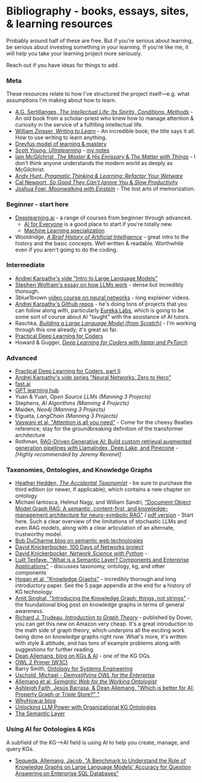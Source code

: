 # Bibliography - books, essays, sites, & learning resources

Probably around half of these are free. But if you're serious about learning, be serious about investing something in your learning. If you're like me, it will help you take your learning project more seriously.

Reach out if you have ideas for things to add.

### Meta ###

These resources relate to how I've structured the project itself—e.g. what assumptions I'm making about how to learn.

- [A.G. Sertillanges, *The Intellectual Life: Its Spirits, Conditions, Methods*](https://www.google.com/books/edition/The_Intellectual_Life/WSrK6QyNVhoC?hl=en) - An old book from a scholar-priest who knew how to manage attention & curiosity in the service of a fulfilling intellectual life.
- [William Zinsser, *Writing to Learn*](https://www.google.com/books/edition/Writing_to_Learn/KJuqX0ElT9wC?hl=en) - An incredible book; the title says it all. How to use writing to learn anything.
- [Dreyfus model of learning & mastery](https://en.wikipedia.org/wiki/Dreyfus_model_of_skill_acquisition)
- [Scott Young, *Ultralearning*](https://www.scotthyoung.com/blog/ultralearning/) - [my notes](/ultralearning.md)
- [Iain McGilchrist, *The Master & His Emissary* & *The Matter with Things*](https://channelmcgilchrist.com/home/) - I don't think anyone understands the modern world as deeply as McGilchrist.
- [Andy Hunt, *Pragmatic Thinking & Learning: Refactor Your Wetware*](https://archive.org/details/pragmaticthinkin00hunt_1)
- [Cal Newport, *So Good They Can't Ignore You* & *Slow Productivity*](https://calnewport.com/writing/)
- [Joshua Foer, *Moonwalking with Einstein*](https://en.wikipedia.org/wiki/Moonwalking_with_Einstein) - The lost arts of memorization.  

### Beginner - start here ### 

- [Deeplearning.ai](https://www.deeplearning.ai/) - a range of courses from beginner through advanced. 
	- [AI for Everyone](https://www.deeplearning.ai/courses/ai-for-everyone/) is a good place to start if you're totally new.
	- [Machine Learning specialization](https://www.coursera.org/specializations/machine-learning-introduction)
- Wooldridge, [*A Brief History of Artificial Intelligence*](https://www.goodreads.com/book/show/53359507-a-brief-history-of-artificial-intelligence) - great intro to the history and the basic concepts. Well written & readable. Worthwhile even if you aren't going to do the coding.

### Intermediate ###

- [Andrej Karpathy's vide "Intro to Large Language Models"](https://www.youtube.com/watch?v=zjkBMFhNj_g&list=PLAqhIrjkxbuW9U8-vZ_s_cjKPT_FqRStI&index=1)
- [Stephen Wolfram's essay on how LLMs work](https://writings.stephenwolfram.com/2023/02/what-is-chatgpt-doing-and-why-does-it-work/) - dense but incredibly thorough.
- 3blue1brown [video course on neural networks](https://www.youtube.com/playlist?list=PLZHQObOWTQDNU6R1_67000Dx_ZCJB-3pi) - long explainer videos.
- [Andrej Karpathy's Github repos](https://github.com/karpathy) - he's doing tons of projects that you can follow along with, particularly [Eureka Labs](https://eurekalabs.ai/), which is going to be some sort of course about AI "taught" with the assistance of AI tutors.
- Raschka, [*Building a Large Language Model (from Scratch)*](https://www.manning.com/books/build-a-large-language-model-from-scratch) - I'm working through this one already; it's great so far.
- [Practical Deep Learning for Coders](https://course.fast.ai/)
- Howard & Gugger, [*Deep Learning for Coders with fastai and PyTorch*](https://course.fast.ai/Resources/book.html)


### Advanced ###

- [Practical Deep Learning for Coders, part II](https://course.fast.ai/Lessons/part2.html)
- [Andrej Karpathy's vide series "Neural Networks: Zero to Hero"](https://youtube.com/playlist?list=PLAqhIrjkxbuWI23v9cThsA9GvCAUhRvKZ&si=9DqrnYQ1VXDjLWgo)
- [fast.ai](https://www.fast.ai/)
- [GPT learning hub](https://www.gptlearninghub.ai/codingproblems)
- Yuan & Yuan, *Open Source LLMs (Manning 3 Projects)*
- Stephens, *AI Algorithms (Manning 4 Projects)*
- Maiden, *Neo4j (Manning 3 Projects)*
- Elgueta, *LangChain (Manning 3 Projects)*
- [Vaswani et al, "Attention is all you need"](https://proceedings.neurips.cc/paper/2017/file/3f5ee243547dee91fbd053c1c4a845aa-Paper.pdf) - Come for the cheesy Beatles reference; stay for the groundbreaking definition of the transformer architecture
- Rothman, [RAG-Driven Generative AI: Build custom retrieval augmented generation pipelines with LlamaIndex, Deep Lake, and Pinecone](https://www.packtpub.com/en-us/product/rag-driven-generative-ai-9781836200918) - *[Highly recommended by Jeremy Revenel]*

### Taxonomies, Ontologies, and Knowledge Graphs ###

- [Heather Hedden, *The Accidental Taxonomist*]() - be sure to purchase the third edition (or newer, if applicable), which contains a new chapter on ontology
- Michael Iantosca, Helmut Nagy, and William Sandri, ["Document Object Model Graph RAG: A semantic, content-first, and knowledge-management architecture for neuro-symbolic RAG"](https://medium.com/@nc_mike/document-object-model-graph-rag-af8ae452b0b6) / [pdf version](https://img1.wsimg.com/blobby/go/8d83b4d9-fe3b-41c3-ba74-a645effc4bf2/downloads/The%20DOM%20GraphRAG%20Project.pdf?ver=1726416712048) - Start here. Such a clear overview of the limitations of stochastic LLMs and even RAG models, along with a clear articulation of an alternate, trustworthy model.
- [Bob DuCharme blog on semantic web technologies](https://www.bobdc.com/blog/)
- [David Knickerbocker, 100 Days of Networks project](https://100daysofnetworks.substack.com/)
- [David Knickerbocker, *Network Science with Python*](https://www.oreilly.com/library/view/network-science-with/9781801073691/) - 
- [Lulit Tesfaye, "What is a Semantic Layer? Components and Enterprise Applications"]( https://enterprise-knowledge.com/what-is-a-semantic-layer-components-and-enterprise-applications/) - discusses taxonomy, ontology, kg, and other components
- [Hogan et al, "Knowledge Graphs"](https://arxiv.org/pdf/2003.02320) - incredibly thorough and long introductory paper. See the 5 page appendix at the end for a history of KG technology.
- [Amit Singhal, "Introducing the Knowledge Graph: things, not strings"](https://blog.google/products/search/introducing-knowledge-graph-things-not/) - the foundational blog post on knowledge graphs in terms of general awareness.
- [Richard J. Trudeau, *Introduction to Graph Theory*](https://archive.org/details/introductiontogr0000trud) - published by Dover, you can get this new on Amazon very cheap. It's a great introduction to the math side of graph theory, which underpins all the exciting work being done on knowledge graphs right now. What's more, it's written with style & attitude, and has tons of example problems along with suggestions for further reading. 
- [Dean Allemang, blog on KGs & AI](https://medium.com/@dallemang) - one of the KG OGs. 
- [OWL 2 Primer (W3C)](https://www.w3.org/TR/owl2-primer/#Property_Characteristics)
- Barry Smith, [Ontology for Systems Engineering](https://www.youtube.com/watch?v=bj8mSbHh-qA&t=13s)
- [Uschold, Michael - *Demystifying OWL for the Enterprise*](https://link.springer.com/book/10.1007/978-3-031-79482-7)
- [Allemang et al, *Semantic Web for the Working Ontologist*](http://workingontologist.org/index.html)
- [Ashleigh Faith, Jesús Barrasa, & Dean Allemang, "Which is better for AI: Property Graph or Triple Store?" "](https://www.youtube.com/watch?v=0sL14JKdMbE)
- [WhyHow.ai blog](https://medium.com/enterprise-rag)
- [Unlocking LLM Power with Organizational KG Ontologies](https://superlinked.com/vectorhub/articles/kg-ontologies)
- [The Semantic Layer](https://www.knowledge-graph-guys.com/blog/the-semantic-layer)


### Using AI for Ontologies & KGs ###

A subfield of the KG-->AI field is using AI to help you create, manage, and query KGs. 

- [Sequeda, Allemang, Jacob, "A Benchmark to Understand the Role of Knowledge Graphs on Large Language Models' Accuracy for Question Answering on Enterprise SQL Databases"](https://arxiv.org/pdf/2311.07509)